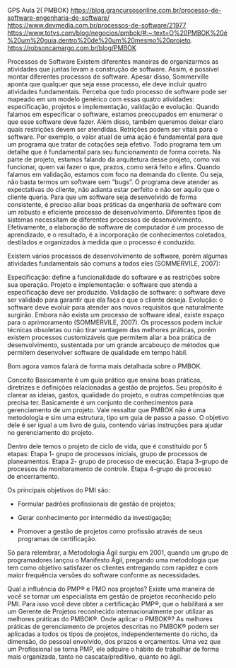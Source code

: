 GPS
Aula 2( PMBOK)
https://blog.grancursosonline.com.br/processo-de-software-engenharia-de-software/
https://www.devmedia.com.br/processos-de-software/21977
https://www.totvs.com/blog/negocios/pmbok/#:~:text=O%20PMBOK%20é%20um%20guia,dentro%20de%20um%20mesmo%20projeto.
https://robsoncamargo.com.br/blog/PMBOK

Processos de Software
Existem diferentes maneiras de organizarmos as atividades que juntas levam a construção de software. Assim, é possível montar diferentes processos de software. Apesar disso, Sommerville aponta que qualquer que seja esse processo, ele deve incluir quatro atividades fundamentais.
Perceba que todo processo de software pode ser mapeado em um modelo genérico com essas quatro atividades: especificação, projetos e implementação, validação e evolução.
Quando falamos em especificar o software, estamos preocupados em enumerar o que esse software deve fazer. Além disso, também queremos deixar claro quais restrições devem ser atendidas. 
Retrições podem ser vitais para o software. Por exemplo, o valor atual de uma ação é fundamental para que um programa que tratar de cotações seja efetivo. Todo programa tem um detalhe que é fundamental para seu funcionamento de forma correta.
Na parte de projeto, estamos falando da arquitetura desse projeto, como vai funcionar, quem vai fazer o que, prazos, como será feito e afins. 
Quando falamos em validação, estamos com foco na demanda do cliente. Ou seja, não basta termos um software sem “bugs”. O programa deve atender as expectativas do cliente, não adianta estar perfeito e não ser aquilo que o cliente queria. 
Para que um software seja desenvolvido de forma consistente, é preciso aliar boas práticas da engenharia de software com um robusto e eficiente processo de desenvolvimento. Diferentes tipos de sistemas necessitam de diferentes processos de desenvolvimento.
Efetivamente, a elaboração de software de computador é um processo de aprendizado, e o resultado, é a incorporação de conhecimentos coletados, destilados e organizados à medida que o processo é conduzido.

Existem vários processos de desenvolvimento de software, porém algumas atividades fundamentais são comuns a todos eles (SOMMERVILE, 2007):

Especificação: define a funcionalidade do software e as restrições sobre sua operação.
Projeto e implementação: o software que atenda a especificação deve ser produzido.
Validação de software: o software deve ser validado para garantir que ela faça o que o cliente deseja.
Evolução: o software deve evoluir para atender aos novos requisitos que naturalmente surgirão.
Embora não exista um processo de software ideal, existe espaço para o aprimoramento (SOMMERVILE, 2007). Os processos podem incluir técnicas obsoletas ou não tirar vantagem das melhores práticas, porém existem processos customizáveis que permitem aliar a boa prática de desenvolvimento, sustentada por um grande arcabouço de métodos que permitem desenvolver software de qualidade em tempo hábil. 

Bom agora vamos falará de forma mais detalhada sobre o PMBOK.

Conceito
      Basicamente é um guia prático que ensina boas práticas, diretrizes e definições relacionadas a gestão de projetos.
     Seu propósito é clarear as ideias, gastos, qualidade do projeto, e outras competências que precisa ter. Basicamente é um conjunto de conhecimentos para gerenciamento de um projeto.
     Vale ressaltar que PMBOK não é uma metodologia e sim uma estrutura, tipo um guia de passo a passo. 
    O objetivo dele é ser igual a um livro de guia, contendo várias instruções para ajudar no gerenciamento do projeto.

Dentro dele temos o projeto de ciclo de vida, que é constituído por 5 etapas:
Etapa 1- grupo de processos iniciais, grupo de processos de planeamentos.
Etapa 2- grupo de processo de execução.
Etapa 3-grupo de processos de monitoramento de controle.
Etapa 4-grupo de processo de encerramento.

Os principais objetivos do PMI são:
- Formular padrões profissionais de gestão de projetos;

- Gerar conhecimento por intermédio da investigação;

- Promover a gestão de projetos como profissão através de seus programas de certificação.

Só para relembrar, a Metodologia Ágil surgiu em 2001, quando um grupo de programadores lançou o Manifesto Ágil, pregando uma metodologia que tem como objetivo satisfazer os clientes entregando com rapidez e com maior frequência versões do software conforme as necessidades.

Qual a influência do PMP® e PMO nos projetos?
Existe uma maneira de você se tornar um especialista em gestão de projetos reconhecido pelo PMI. Para isso você deve obter a certificação PMP®, que o habilitará a ser um Gerente de Projetos reconhecido internacionalmente por utilizar as melhores práticas do PMBOK®.
Onde aplicar o PMBOK®?
As melhores práticas de gerenciamento de projetos descritas no PMBOK® podem ser aplicadas a todos os tipos de projetos, independentemente do nicho, da dimensão, do pessoal envolvido, dos prazos e orçamentos.
Uma vez que um Profissional se torna PMP, ele adquire o hábito de trabalhar de forma mais organizada, tanto no cascata/preditivo, quanto no ágil.
